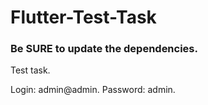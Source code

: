 # Flutter-Test-Task

### Be SURE to update the dependencies.

Test task.

Login: admin@admin.
Password: admin.
